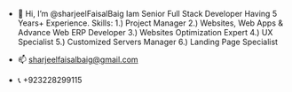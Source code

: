- 👋 Hi, I’m @sharjeelFaisalBaig
Iam Senior Full Stack Developer Having 5 Years+ Experience.
Skills:
1.) Project Manager
2.) Websites, Web Apps & Advance Web ERP Developer 
3.) Websites Optimization Expert 
4.) UX Specialist 
5.) Customized Servers Manager 
6.) Landing Page Specialist

- 📫 sharjeelfaisalbaig@gmail.com
- 📞 +923228299115
